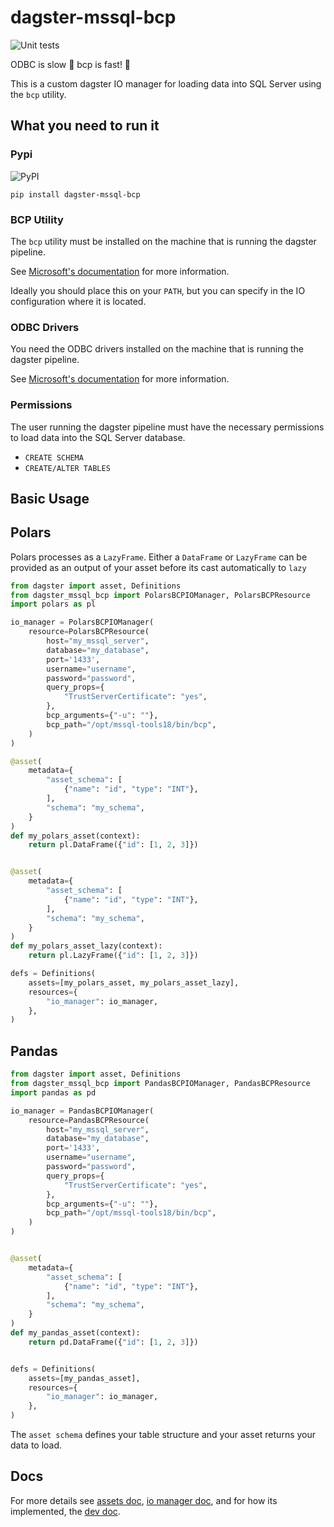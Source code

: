 # dagster-mssql-bcp

![Unit tests](https://github.com/cody-scott/dagster-mssql-bcp/actions/workflows/python-test.yml/badge.svg)


ODBC is slow 🐢 bcp is fast! 🐰

This is a custom dagster IO manager for loading data into SQL Server using the `bcp` utility.

## What you need to run it

### Pypi

![PyPI](https://img.shields.io/pypi/v/dagster-mssql-bcp?label=latest%20stable&logo=pypi)

`pip install dagster-mssql-bcp`

### BCP Utility

The `bcp` utility must be installed on the machine that is running the dagster pipeline.

See [Microsoft's documentation](https://learn.microsoft.com/en-us/sql/tools/bcp-utility?view=sql-server-ver16&tabs=windows) for more information.

Ideally you should place this on your `PATH`, but you can specify in the IO configuration where it is located.

### ODBC Drivers

You need the ODBC drivers installed on the machine that is running the dagster pipeline.

See [Microsoft's documentation](https://learn.microsoft.com/en-us/sql/connect/odbc/download-odbc-driver-for-sql-server?view=sql-server-ver16) for more information.

### Permissions

The user running the dagster pipeline must have the necessary permissions to load data into the SQL Server database. 

* `CREATE SCHEMA`
* `CREATE/ALTER TABLES`

## Basic Usage

## Polars

Polars processes as a `LazyFrame`. Either a `DataFrame` or `LazyFrame` can be provided as an output of your asset before its cast automatically to `lazy`

```python
from dagster import asset, Definitions
from dagster_mssql_bcp import PolarsBCPIOManager, PolarsBCPResource
import polars as pl

io_manager = PolarsBCPIOManager(
    resource=PolarsBCPResource(
        host="my_mssql_server",
        database="my_database",
        port='1433',
        username="username",
        password="password",
        query_props={
            "TrustServerCertificate": "yes",
        },
        bcp_arguments={"-u": ""},
        bcp_path="/opt/mssql-tools18/bin/bcp",
    )
)

@asset(
    metadata={
        "asset_schema": [
            {"name": "id", "type": "INT"},
        ],
        "schema": "my_schema",
    }
)
def my_polars_asset(context):
    return pl.DataFrame({"id": [1, 2, 3]})


@asset(
    metadata={
        "asset_schema": [
            {"name": "id", "type": "INT"},
        ],
        "schema": "my_schema",
    }
)
def my_polars_asset_lazy(context):
    return pl.LazyFrame({"id": [1, 2, 3]})

defs = Definitions(
    assets=[my_polars_asset, my_polars_asset_lazy],
    resources={
        "io_manager": io_manager,
    },
)

```

## Pandas

```python
from dagster import asset, Definitions
from dagster_mssql_bcp import PandasBCPIOManager, PandasBCPResource
import pandas as pd

io_manager = PandasBCPIOManager(
    resource=PandasBCPResource(
        host="my_mssql_server",
        database="my_database",
        port='1433',
        username="username",
        password="password",
        query_props={
            "TrustServerCertificate": "yes",
        },
        bcp_arguments={"-u": ""},
        bcp_path="/opt/mssql-tools18/bin/bcp",
    )
)


@asset(
    metadata={
        "asset_schema": [
            {"name": "id", "type": "INT"},
        ],
        "schema": "my_schema",
    }
)
def my_pandas_asset(context):
    return pd.DataFrame({"id": [1, 2, 3]})


defs = Definitions(
    assets=[my_pandas_asset],
    resources={
        "io_manager": io_manager,
    },
)

```

The `asset schema` defines your table structure and your asset returns your data to load.

## Docs

For more details see [assets doc](https://github.com/cody-scott/dagster-mssql-bcp/blob/main/docs/assets.md), [io manager doc](https://github.com/cody-scott/dagster-mssql-bcp/blob/main/docs/io_manager.md), and for how its implemented, the [dev doc](https://github.com/cody-scott/dagster-mssql-bcp/blob/main/docs/dev.md).
